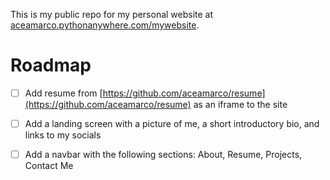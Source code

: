 This is my public repo for my personal website at [aceamarco.pythonanywhere.com/mywebsite](aceamarco.pythonanywhere.com/mywebsite).

# Roadmap

- [ ] Add resume from [https://github.com/aceamarco/resume](https://github.com/aceamarco/resume) as an iframe to the site


- [ ] Add a landing screen with a picture of me, a short introductory bio, and links to my socials


- [ ] Add a navbar with the following sections: About, Resume, Projects, Contact Me
